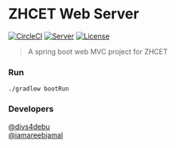# ZHCET Web Server

[![CircleCI](https://img.shields.io/circleci/project/github/zhcet-amu/zhcet-web.svg)](https://circleci.com/gh/iamareebjamal/zhcet-web/tree/master)
[![Server](https://img.shields.io/website-up-down-green-red/https/zhcet.herokuapp.com.svg?label=debug-server)](https://zhcet.herokuapp.com)
[![License](https://img.shields.io/github/license/iamareebjamal/zhcet-web.svg)]()
> A spring boot web MVC project for ZHCET

### Run

```
./gradlew bootRun
```

### Developers
[@divs4debu](https://github.com/divsdebu)  
[@iamareebjamal](https://github.com/iamareebjamal)
